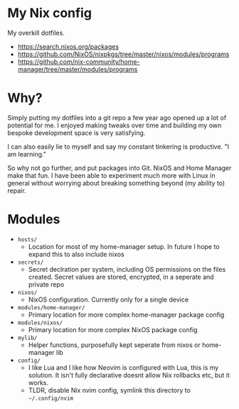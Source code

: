 # My Nix config

My overkill dotfiles.

* https://search.nixos.org/packages
* https://github.com/NixOS/nixpkgs/tree/master/nixos/modules/programs
* https://github.com/nix-community/home-manager/tree/master/modules/programs

# Why?

Simply putting my dotfiles into a git repo a few year ago opened up a lot of
potential for me. I enjoyed making tweaks over time and building my own bespoke
development space is very satisfying.

I can also easily lie to myself and say my constant tinkering is productive. "I
am learning."

So why not go further, and put packages into Git. NixOS and Home Manager make
that fun. I have been able to experiment much more with Linux in general without
worrying about breaking something beyond (my ability to) repair.

# Modules
* `hosts/`
    * Location for most of my home-manager setup. In future I hope to expand
      this to also include nixos
* `secrets/`
    * Secret declration per system, including OS permissions on the files
      created. Secret values are stored, encrypted, in a seperate and private
      repo
* `nixos/`
    * NixOS configuration. Currently only for a single device
* `modules/home-manager/`
    * Primary location for more complex home-manager package config
* `modules/nixos/`
    * Primary location for more complex NixOS package config
* `mylib/`
    * Helper functions, purposefully kept seperate from nixos or home-manager
      lib
* `config/`
    * I like Lua and I like how Neovim is configured with Lua, this is my
      solution. It isn't fully declarative doesnt allow Nix rollbacks etc, but
      it works.
    * TLDR, disable Nix nvim config, symlink this directory to `~/.config/nvim`
